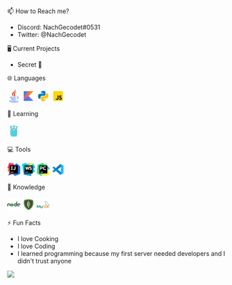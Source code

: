 📫 How to Reach me?
- Discord: NachGecodet#0531
- Twitter: @NachGecodet

🖥️ Current Projects
- Secret 🤫

🌐 Languages
<br>
<br>
<img width="30" src="./java.png"/>   <img width="30" src="./kotlin.png"/>   <img width="30" src="./python.png"/>   <img width="30" src="./javascript.png"/>

🤯 Learning
<br>
<br>
<img width="30" src="./go.png"/>

💻 Tools
<br>
<br>
<img width="30" src="./intellij.png"/>   <img width="30" src="./webstorm.png"/>   <img width="30" src="./pycharm.png"/>   <img width="30" src="./vscode.png"/>

🧠 Knowledge
<br>
<br>
<img width="30" src="./nodejs.png"/>   <img width="30" src="./mongodb.png"/>   <img width="30" src="./mysql.png"/>

⚡ Fun Facts
- I love Cooking
- I love Coding
- I learned programming because my first server needed developers and I didn't trust anyone

<img src="https://github-readme-stats.vercel.app/api?username=NachGecodet&&show_icons=true&title_color=ffffff&icon_color=006ab0&text_color=daf7dc&bg_color=101010">
